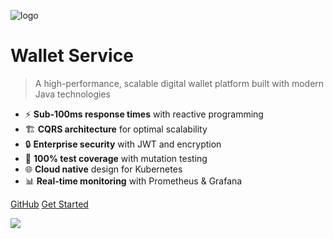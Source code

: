 <!-- _coverpage.md -->

![logo](https://via.placeholder.com/150x150/4285f4/ffffff?text=💰)

# Wallet Service

> A high-performance, scalable digital wallet platform built with modern Java technologies

- ⚡ **Sub-100ms response times** with reactive programming
- 🏗️ **CQRS architecture** for optimal scalability  
- 🔒 **Enterprise security** with JWT and encryption
- 🧪 **100% test coverage** with mutation testing
- 🌐 **Cloud native** design for Kubernetes
- 📊 **Real-time monitoring** with Prometheus & Grafana

[GitHub](https://github.com/your-org/wallet-service)
[Get Started](README.md)

<!-- background image -->
![](https://images.unsplash.com/photo-1551288049-bebda4e38f71?ixlib=rb-4.0.3&auto=format&fit=crop&w=2070&q=80)
